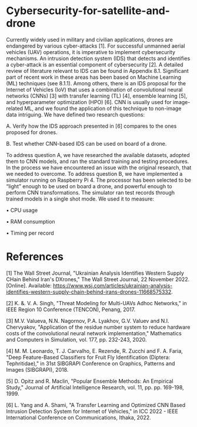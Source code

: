 # Cybersecurity-for-satellite-and-drone
Currently widely used in military and civilian applications, drones are endangered by various cyber-attacks [1]. For successful unmanned aerial vehicles (UAV) operations, it is imperative to implement cybersecurity mechanisms. An intrusion detection system (IDS) that detects and identifies a cyber-attack is an essential component of cybersecurity [2]. 
A detailed review of literature relevant to IDS can be found in Appendix ‎8.1. Significant part of recent work in these areas has been based on Machine Learning (ML) techniques (see ‎8.1.1).
Among others, there is an IDS proposal for the Internet of Vehicles (IoV) that uses a combination of convolutional neural networks (CNNs) [3] with transfer learning (TL) [4], ensemble learning [5], and hyperparameter optimization (HPO) [6]. CNN is usually used for image-related ML, and we found the application of this technique to non-image data intriguing. 
We have defined two research questions:

A.	Verify how the IDS approach presented in [6] compares to the ones proposed for drones. 

B.	Test whether CNN-based IDS can be used on board of a drone.

To address question ‎A, we have researched the available datasets, adopted them to CNN models, and ran the standard training and testing procedures. In the process we have encountered an issue with the original research, that we needed to overcome.
To address question ‎B, we have implemented a simulator running on Raspberry Pi 4.  The processor has been selected to be “light” enough to be used on board a drone, and powerful enough to perform CNN transformations. The simulator ran test records through trained models in a single shot mode. We used it to measure:

•	CPU usage

•	RAM consumption

•	Timing per record

# References

[1] 	The Wall Street Journal, "Ukrainian Analysis Identifies Western Supply CHain Behind Iran's DXrones," The Wall Street Journal, 22 November 2022. [Online]. Available: https://www.wsj.com/articles/ukrainian-analysis-identifies-western-supply-chain-behind-irans-drones-11668575332.

[2] 	K. &. V. A. Singh, "Threat Modeling for Multi-UAVs Adhoc Networks," in IEEE Region 10 Conference (TENCON), Penang, 2017. 

[3] 	M.V. Valueva, N.N. Nagornov, P.A. Lyakhov, G.V. Valuev and N.I. Chervyakov, "Application of the residue number system to reduce hardware costs of the convolutional neural network implementation," Mathematics and Computers in Simulation, vol. 177, pp. 232-243, 2020. 

[4] 	M. M. Leonardo, T. J. Carvalho, E. Rezende, R. Zucchi and F. A. Faria, "Deep Feature-Based Classifiers for Fruit Fly Identification (Diptera: Tephritidae)," in 31st SIBGRAPI Conference on Graphics, Patterns and Images (SIBGRAPI), 2018. 

[5] 	D. Opitz and R. Maclin, "Popular Ensemble Methods: An Empirical Study," Journal of Artificial Intelligence Research, vol. 11, pp. pp. 169-198, 1999. 

[6] 	L. Yang and A. Shami, "A Transfer Learning and Optimized CNN Based Intrusion Detection System for Internet of Vehicles," in ICC 2022 - IEEE International Conference on Communications, Ithaka, 2022. 


